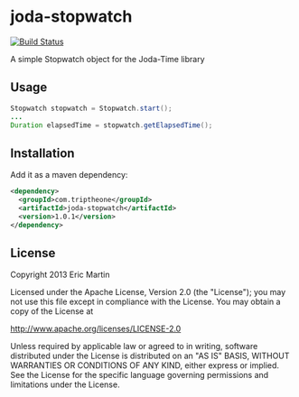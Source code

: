 # joda-stopwatch

[![Build Status](https://travis-ci.org/eric-martin/joda-stopwatch.png)](https://travis-ci.org/eric-martin/joda-stopwatch)

A simple Stopwatch object for the Joda-Time library

## Usage

```java
Stopwatch stopwatch = Stopwatch.start();
...
Duration elapsedTime = stopwatch.getElapsedTime();
```

## Installation

Add it as a maven dependency:
```xml
<dependency>
  <groupId>com.triptheone</groupId>
  <artifactId>joda-stopwatch</artifactId>
  <version>1.0.1</version>
</dependency>
```

## License

Copyright 2013 Eric Martin

Licensed under the Apache License, Version 2.0 (the "License");
you may not use this file except in compliance with the License.
You may obtain a copy of the License at

  http://www.apache.org/licenses/LICENSE-2.0

Unless required by applicable law or agreed to in writing, software
distributed under the License is distributed on an "AS IS" BASIS,
WITHOUT WARRANTIES OR CONDITIONS OF ANY KIND, either express or implied.
See the License for the specific language governing permissions and
limitations under the License.

